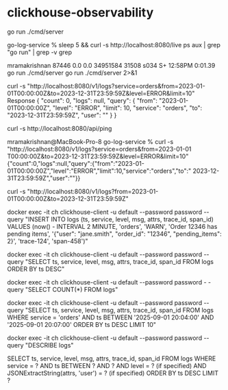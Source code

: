 # clickhouse-observability


<!-- Run Server -->
go run ./cmd/server
<!-- Check run -->
go-log-service % sleep 5 && curl -s http://localhost:8080/live
ps aux | grep "go run" | grep -v grep
<!--should see this  -->
mramakrishnan    87446   0.0  0.0 34951584  31508 s034  S+   12:58PM   0:01.39 go run ./cmd/server
go run ./cmd/server 2>&1


<!--Access the logs query API  -->
curl -s "http://localhost:8080/v1/logs?service=orders&from=2023-01-01T00:00:00Z&to=2023-12-31T23:59:59Z&level=ERROR&limit=10"
Response 
{
  "count": 0,
  "logs": null,
  "query": {
    "from": "2023-01-01T00:00:00Z",
    "level": "ERROR", 
    "limit": 10,
    "service": "orders",
    "to": "2023-12-31T23:59:59Z",
    "user": ""
  }
}


<!--Ping API test  -->
curl -s http://localhost:8080/api/ping

<!-- Insert logs API -->

mramakrishnan@MacBook-Pro-8 go-log-service % curl -s "http://localhost:8080/v1/logs?service=orders&from=2023-01-01
T00:00:00Z&to=2023-12-31T23:59:59Z&level=ERROR&limit=10"
{"count":0,"logs":null,"query":{"from":"2023-01-01T00:00:00Z","level":"ERROR","limit":10,"service":"orders","to":"
2023-12-31T23:59:59Z","user":""}}

<!-- Query logs API  -->
curl -s "http://localhost:8080/v1/logs?from=2023-01-01T00:00:00Z&to=2023-12-31T23:59:59Z"


<!--Clickhouse client commands  -->
<!-- INSERT  -->

docker exec -it ch clickhouse-client -u default --password password --query "INSERT INTO logs (ts, service, level, msg, attrs, trace_id, span_id) VALUES (now() - INTERVAL 2 MINUTE, 'orders', 'WARN', 'Order 12346 has pending items', '{\"user\": \"jane.smith\", \"order_id\": \"12346\", \"pending_items\": 2}', 'trace-124', 'span-458')"


<!-- QUERY  -->
docker exec -it ch clickhouse-client -u default --password password --query "SELECT ts, service, level, msg, attrs, trace_id, span_id FROM logs ORDER BY ts DESC"
<!-- Query from logs table -->
 docker exec -it ch clickhouse-client -u default --password password -
-query "SELECT COUNT(*) FROM logs"

docker exec -it ch clickhouse-client -u default --password password --query "SELECT ts, service, level, msg, attrs, trace_id, span_id FROM logs WHERE service = 'orders' AND ts BETWEEN '2025-09-01 20:04:00' AND '2025-09-01 20:07:00' ORDER BY ts DESC LIMIT 10"


<!-- DESCRIBE table -->
docker exec -it ch clickhouse-client -u default --password password --query "DESCRIBE logs"


<!--Clickhouse queries  -->
SELECT ts, service, level, msg, attrs, trace_id, span_id
FROM logs
WHERE service = ? AND ts BETWEEN ? AND ?
  AND level = ? (if specified)
  AND JSONExtractString(attrs, 'user') = ? (if specified)
ORDER BY ts DESC LIMIT ?